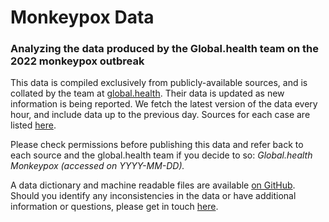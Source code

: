 # Monkeypox Data

### Analyzing the data produced by the Global.health team on the 2022 monkeypox outbreak

This data is compiled exclusively from publicly-available sources, and is collated by the team at [global.health](https://www.global.health/).
Their data is updated as new information is being reported. We fetch the latest version of the data every hour, and include data up to the previous day.
Sources for each case are listed [here](https://github.com/globaldothealth/monkeypox/blob/main/latest.csv).

Please check permissions before publishing this data and refer back to each source and the global.health team if you decide to so: _Global.health Monkeypox (accessed on YYYY-MM-DD)._

A data dictionary and machine readable files are available [on GitHub](https://github.com/globaldothealth/monkeypox). Should you identify any inconsistencies in the data or have additional information or questions, please get in touch [here](https://github.com/globaldothealth/monkeypox/issues).
